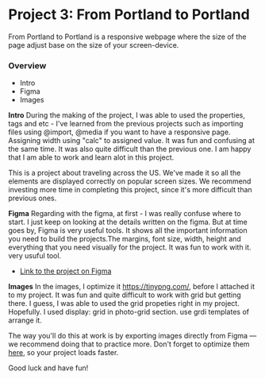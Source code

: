# Project 3: From Portland to Portland
From Portland to Portland is a responsive webpage where the size of the page adjust base on the size of your screen-device.
### Overview
* Intro
* Figma
* Images

**Intro**
During the making of the project, I was able to used the properties, tags and etc - I've learned from the previous projects such as importing files using @import, @media if you want to have a responsive page.
Assigning width using "calc" to assigned value. It was fun and confusing at the same time. It was also quite difficult than the previous one. I am happy that I am able to work and learn alot in this project. 

This is a project about traveling across the US. We've made it so all the elements are displayed correctly on popular screen sizes. We recommend investing more time in completing this project, since it's more difficult than previous ones.

**Figma**
Regarding with the figma, at first - I was really confuse where to start. I just keep on looking at the details written on the figma. But at time goes by, 
Figma is very useful tools. It shows all the important information you need to build the projects.The margins, font size, width, height and everything that you need visually for the project.
It was fun to work with it. very usuful tool.

* [Link to the project on Figma](https://www.figma.com/file/AtbNbstbxWPcMqvF061V0R/Sprint-3%3A-From-Portland-to-Portland-%7C-desktop-%2B-mobile?node-id=0%3A1)

**Images**
In the images, I optimize it https://tinypng.com/, before I attached it to my project. It was fun and quite difficult to work with grid but getting there. I guess, I was able to used the grid propeties
right in my project. Hopefully. I used display: grid in photo-grid section. use grdi templates of arrange it. 


The way you'll do this at work is by exporting images directly from Figma — we recommend doing that to practice more. Don't forget to optimize them [here](https://tinypng.com/), so your project loads faster. 

Good luck and have fun!
